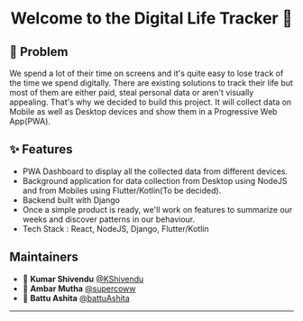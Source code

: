 <h1 align="center">Welcome to the Digital Life Tracker 👋</h1>

## 🤔 Problem

We spend a lot of their time on screens and it's quite easy to lose track of the time we spend digitally. There are existing solutions to track their life but most of them are either paid, steal personal data or aren't visually appealing. That's why we decided to build this project. It will collect data on Mobile as well as Desktop devices and show them in a Progressive Web App(PWA).

## ✨ Features

- PWA Dashboard to display all the collected data from different devices.
- Background application for data collection from Desktop using NodeJS and from Mobiles using Flutter/Kotlin(To be decided).
- Backend built with Django
- Once a simple product is ready, we'll work on features to summarize our weeks and discover patterns in our behaviour.
- Tech Stack : React, NodeJS, Django, Flutter/Kotlin

## Maintainers

- 👤 **Kumar Shivendu** [@KShivendu](https://github.com/KShivendu)
- 👤 **Ambar Mutha** [@supercoww](https://github.com/supercoww)
- 👤 **Battu Ashita** [@battuAshita](https://github.com/battuAshita)

---

